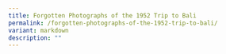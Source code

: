 ```yaml
---
title: Forgotten Photographs of the 1952 Trip to Bali
permalink: /forgotten-photographs-of-the-1952-trip-to-bali/
variant: markdown
description: ""
---
```

